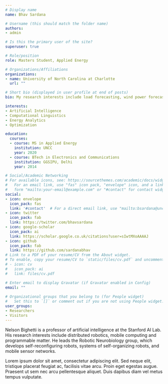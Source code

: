 ```yaml
---
# Display name
name: Bhav Sardana

# Username (this should match the folder name)
authors:
- admin

# Is this the primary user of the site?
superuser: true

# Role/position
role: Masters Student, Applied Energy

# Organizations/Affiliations
organizations:
- name: University of North Carolina at Charlotte
  url: ""

# Short bio (displayed in user profile at end of posts)
bio: My research interests include load forecasting, wind power forecasting, electricity price forecasting, optimization.

interests:
- Artificial Intelligence
- Computational Linguistics
- Energy Analytics
- Optimization

education:
  courses:
  - course: MS in Applied Energy
    institution: UNCC
    year: 2020
  - course: BTech in Electronics and Communications
    institution: GGSIPU, Delhi
    year: 2014

# Social/Academic Networking
# For available icons, see: https://sourcethemes.com/academic/docs/widgets/#icons
#   For an email link, use "fas" icon pack, "envelope" icon, and a link in the
#   form "mailto:your-email@example.com" or "#contact" for contact widget.
social:
- icon: envelope
  icon_pack: fas
  link: '#contact'  # For a direct email link, use "mailto:bsardana@uncc.edu".
- icon: twitter
  icon_pack: fab
  link: https://twitter.com/bhavsardana
- icon: google-scholar
  icon_pack: ai
  link: https://scholar.google.co.uk/citations?user=sIwtMXoAAAAJ
- icon: github
  icon_pack: fab
  link: https://github.com/sardanabhav
# Link to a PDF of your resume/CV from the About widget.
# To enable, copy your resume/CV to `static/files/cv.pdf` and uncomment the lines below.  
# - icon: cv
#   icon_pack: ai
#   link: files/cv.pdf

# Enter email to display Gravatar (if Gravatar enabled in Config)
email: ""
  
# Organizational groups that you belong to (for People widget)
#   Set this to `[]` or comment out if you are not using People widget.  
user_groups:
- Researchers
- Visitors
---
```


Nelson Bighetti is a professor of artificial intelligence at the Stanford AI Lab. His research interests include distributed robotics, mobile computing and programmable matter. He leads the Robotic Neurobiology group, which develops self-reconfiguring robots, systems of self-organizing robots, and mobile sensor networks.

Lorem ipsum dolor sit amet, consectetur adipiscing elit. Sed neque elit, tristique placerat feugiat ac, facilisis vitae arcu. Proin eget egestas augue. Praesent ut sem nec arcu pellentesque aliquet. Duis dapibus diam vel metus tempus vulputate. 
